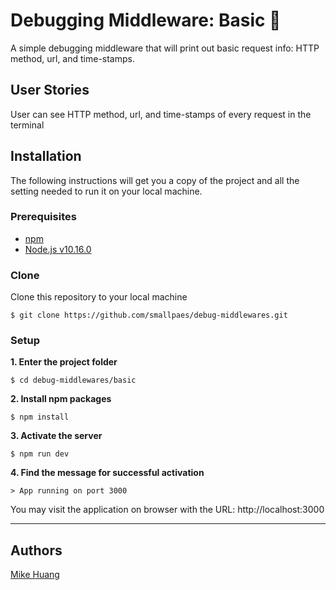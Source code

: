# Debugging Middleware: Basic 🔗
A simple debugging middleware that will print out basic request info: HTTP method, url, and time-stamps.


## User Stories
User can see HTTP method, url, and time-stamps of every request in the terminal


## Installation
The following instructions will get you a copy of the project and all the setting needed to run it on your local machine.


### Prerequisites

- [npm](https://www.npmjs.com/get-npm)
- [Node.js v10.16.0](https://nodejs.org/en/download/)


### Clone

Clone this repository to your local machine

```
$ git clone https://github.com/smallpaes/debug-middlewares.git
```


### Setup

**1. Enter the project folder**

```
$ cd debug-middlewares/basic
```

**2. Install npm packages**

```
$ npm install
```

**3. Activate the server**

```
$ npm run dev
```

**4. Find the message for successful activation**

```
> App running on port 3000
```
You may visit the application on browser with the URL: http://localhost:3000


___

## Authors
[Mike Huang](https://github.com/smallpaes)

